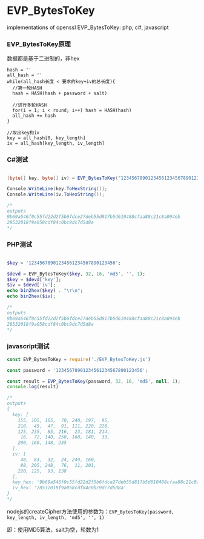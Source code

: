 # EVP_BytesToKey
implementations of openssl EVP_BytesToKey: php, c#, javascript

### EVP_BytesToKey原理
数据都是基于二进制的，非hex
```text
hash = ''
all_hash = ''
while(all_hash长度 < 要求的key+iv的总长度){
  //第一轮HASH
  hash = HASH(hash + password + salt)

  //进行多轮HASH
  for(i = 1; i < round; i++) hash = HASH(hash)
  all_hash += hash
}

//取出key和iv
key = all_hash[0, key_length]
iv = all_hash[key_length, iv_length]
```

### C#测试
```csharp

(byte[] key, byte[] iv) = EVP_BytesToKey("12345678901234561234567890123456".ToASCIIBytes(), 32, 16, "md5", null, 1);

Console.WriteLine(key.ToHexString());
Console.WriteLine(iv.ToHexString());

/*
outputs
9b69a546f0c55fd22d2f5b6fdce27deb55d817b5d610488cfaa88c21c8a094eb
28532018f9a058cdf84c0bc9dc7d5d8a
*/
```



### PHP测试
```php

$key = '12345678901234561234567890123456';

$devd = EVP_BytesToKey($key, 32, 16, 'md5', '', 1);
$key = $devd['key'];
$iv = $devd['iv'];
echo bin2hex($key) . "\r\n";
echo bin2hex($iv);

/*
outputs
9b69a546f0c55fd22d2f5b6fdce27deb55d817b5d610488cfaa88c21c8a094eb
28532018f9a058cdf84c0bc9dc7d5d8a
*/
```

### javascript测试
```javascript
const EVP_BytesToKey = require('./EVP_BytesToKey.js')

const password = '12345678901234561234567890123456';

const result = EVP_BytesToKey(password, 32, 16, 'md5', null, 1);
console.log(result)

/*
outputs
{
  key: [
    155, 105, 165,  70, 240, 197,  95,
    210,  45,  47,  91, 111, 220, 226,
    125, 235,  85, 216,  23, 181, 214,
     16,  72, 140, 250, 168, 140,  33,
    200, 160, 148, 235
  ],
  iv: [
     40,  83,  32,  24, 249, 160,
     88, 205, 248,  76,  11, 201,
    220, 125,  93, 138
  ],
  key_hex: '9b69a546f0c55fd22d2f5b6fdce27deb55d817b5d610488cfaa88c21c8a094eb',
  iv_hex: '28532018f9a058cdf84c0bc9dc7d5d8a'
}
*/
```



nodejs的createCipher方法使用的参数为：`EVP_BytesToKey(password, key_length, iv_length, 'md5', '', 1)`

即：使用MD5算法，salt为空，轮数为1
